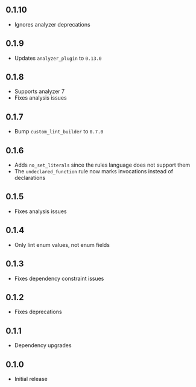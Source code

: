 ## 0.1.10

- Ignores analyzer deprecations

## 0.1.9

- Updates `analyzer_plugin` to `0.13.0`

## 0.1.8

- Supports analyzer 7
- Fixes analysis issues

## 0.1.7

- Bump `custom_lint_builder` to `0.7.0`

## 0.1.6

- Adds `no_set_literals` since the rules language does not support them
- The `undeclared_function` rule now marks invocations instead of declarations

## 0.1.5

- Fixes analysis issues

## 0.1.4

- Only lint enum values, not enum fields

## 0.1.3

- Fixes dependency constraint issues

## 0.1.2

- Fixes deprecations

## 0.1.1

- Dependency upgrades

## 0.1.0

- Initial release
